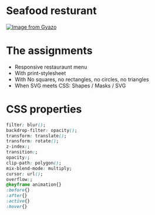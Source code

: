# Seafood resturant
[![Image from Gyazo](https://i.gyazo.com/8ebd18dcccf31ef4c61761d884823062.gif)](https://gyazo.com/8ebd18dcccf31ef4c61761d884823062)

# The assignments

* Responsive restauraunt menu
* With print-stylesheet
* With No squares, no rectangles, no circles, no triangles
* When SVG meets CSS: Shapes / Masks / SVG

# CSS properties
``` css
filter: blur();
backdrop-filter: opacity();
transform: translate();
transform: rotate();
z-index:;
transition:;
opacity:;
clip-path: polygon();
mix-blend-mode: multiply;
cursor: url();
overflow:;
@keyframe animation{}
:before{}
:after{}
:active{}
:hover{}
```
